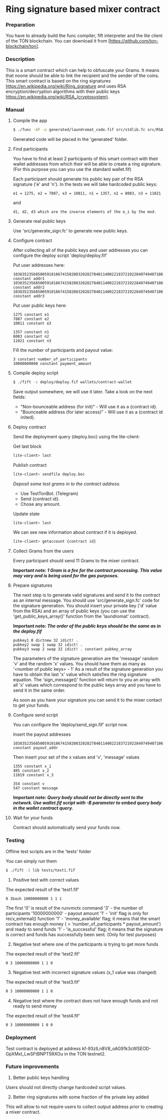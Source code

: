 # Ring signature based mixer contract

### Preparation

  You have to already build the func compiler, fift interpreter and the lite client of the TON blockchain.
  You can download it from [https://github.com/ton-blockchain/ton].
    

### Description

  This is a smart contract which can help to obfuscate your Grams. It means that noone should be able to link the recipient and the sender of the coins.
  This smart contract is based on the ring signatures https://en.wikipedia.org/wiki/Ring_signature and uses RSA encryption/decryption algorithms with their public keys https://en.wikipedia.org/wiki/RSA_(cryptosystem).

    
### Manual

1. Compile the app

    ```bash 
    $ ./func -AP -o generated/laundromat_code.fif src/stdlib.fc src/RSA.fc src/ring_sign.fc src/laundromat.fc
    ```
    
    Generated code will be placed in the 'generated' folder.

2. Find participants

    You have to find at least 2 participants of this smart contract with their wallet addresses from which their will be able to create a ring signature.
    (For this purpose you can you use the standard wallet.fif)
    
    Each participant should generate his public key pair of the RSA signature ('e' and 'n').
    In the tests we will take hardcoded public keys:

    ```
    e1 = 1275, e2 = 7887, e3 = 10811, n1 = 1357, n2 = 8083, n3 = 11021
    ```

    and

    ```
    d1, d2, d3 which are the inverse elements of the e_i by the mod.
    ```

3. Generate real public keys

    Use 'src/generate_sign.fc' to generate new public keys.

4. Configure contract
    
    After collecting all of the public keys and user addresses you can configure the deploy script 'deploy/deploy.fif'
    
    Put user addresses here:
    ```
    103835235685005910186741582083202827840114002218372192284974940710643891936425 constant addr1
    103835235685005910186741582083202827840114002218372192284974940710643891936424 constant addr2
    103835235685005910186741582083202827840114002218372192284974940710643891936423 constant addr3
    ```

    Put user public keys here:
    
    ```
    1275 constant e1
    7887 constant e2
    10811 constant e3

    1357 constant n1
    8083 constant n2
    11021 constant n3
    ```
    
    Fill the number of participants and payout value:
    ```
    3 constant number_of_participants
    10000000000 constant payment_amount
    ```

5. Compile deploy script

    ```bash 
    $ ./fift -s deploy/deploy.fif wallets/contract-wallet
    ```

    Save output somewhere, we will use it later. Take a look on the next fields:

    - "Non-bounceable address (for init)" - Will use it as a {contract id}.
    - "Bounceable address (for later access)" - Will use it as a {contract id inited}.

6. Deploy contract

    Send the deployment query (deploy.boc) using the lite-client:

      Get last block
      ```bash
      lite-client> last 
      ```
    
      Publish contract
      ```bash
      lite-client> sendfile deploy.boc
      ```

      *Deposit some test grams in to the contract address.*

      - Use TestTonBot. (Telegram)
      - Send {contract id}.
      - Chose any amount.
      
      Update state
      ```bash
      lite-client> last
      ```
    
      We can see new information about contract if it is deployed.
      ```bash
      lite-client> getaccount {contract id}
      ```

7. Collect Grams from the users
    
    Every participant should send 11 Grams to the mixer contract.
    
    **Important note: _1 Gram is a fee for the contract processing. This value may vary and is being used for the gas purposes._**

8. Prepare signatures
    
    The next step is to generate valid signatures and send it to the contract as an internal message.
    You should use 'src/generate_sign.fc' code for the signature generation.
    You should insert your private key ('d' value from the RSA) and an array of public keys (you can use the 'get_public_keys_array()' function from the 'laundromat' contract).

    **Important note: _The order of the public keys should be the same as in the deploy.fif_**
    
    ```
    pubkey1 0 dictnew 32 idict! . 
    pubkey2 swap 1 swap 32 idict! .
    pubkey3 swap 2 swap 32 idict! . constant pubkey_array
    ```

    The parameters of the signature generation are the 'message' random 'v' and the random 'x' values. You should have them as many as '\<number of public keys\> - 1'
    As a result of the signature generation you have to obtain the last 'x' value which satisfies the ring signature equation.
    The 'sign_message()' function will return to you an array with all 'x' values which correspond to the public keys array and you have to send it in the same order.
    
    As soon as you have your signature you can send it to the mixer contact to get your funds.

9. Configure send script

    You can configure the 'deploy/send_sign.fif' script now.
   
    Insert the payout addresses
    ```
    103835235685005910186741582083202827840114002218372192284974940710643891936422 constant payout_addr
    ```

    Then insert your set of the x values and 'v', 'message' values
    ```
    1355 constant x_1
    485 constant x_2
    11019 constant x_3
    ```
    
    ```
    354 constant v
    547 constant message
    ```
    **Important note: _Query body should not be directly sent to the network. Use wallet.fif script with -B <query-body> parameter to embed query body in the wallet contract query._**
    
10. Wait for your funds

    Contract should automatically send your funds now.

    
### Testing
    
  Offline test scripts are in the 'tests' folder
    
  You can simply run them
  ```bash
  $ ./fift -I lib tests/test1.fif
  ```
  
1. Positive test with correct values

  The expected result of the 'test1.fif'
  ```
  0 3bash 10000000000 1 1 1
  ```

  The first '0' is result of the runvmctx command
  '3' - the number of participants
  '10000000000' - payout amount
  '1' - 'init' flag is only for recv_external() function
  '1' - 'money_available' flag; it means that the smart contract has enough money ( > 'number_of_participants * payout_amount') and ready to send funds
  '1' - 'is_successful' flag; it means that the signature is correct and funds has successfully been sent. (Only for test purposes)
    
2. Negative test where one of the participants is trying to get more funds

  The expected result of the 'test2.fif'
  ```bash
  0 3 10000000000 1 1 0
  ```
 
3. Negative test with incorrect signature values (x_1 value was changed)
  
  The expected result of the 'test3.fif'
  ```bash
  0 3 10000000000 1 1 0 
  ```
  
4. Negative test where the contract does not have enough funds and not ready to send money

  The expected result of the 'test4.fif'
  ```
  0 3 10000000000 1 0 0 
  ```

### Deployment

Test contract is deployed at address kf-93zlLn8V8_oAG91k3cWSEOD-GpXMxI_LwSFtBNPT5RXOu in the TON testnet2.

### Future improvements

1. Better public keys handling

Users should not directly change hardcoded script values.

2. Better ring signatures with some fraction of the private key added

This will allow to not require users to collect output address prior to creating a mixer contract.